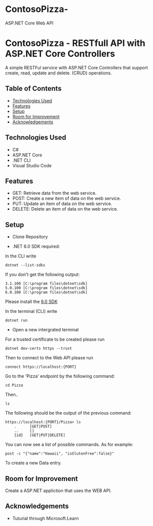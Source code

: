 # ContosoPizza-
ASP.NET Core Web API

# ContosoPizza - RESTfull API with ASP.NET Core Controllers

A simple RESTFul service with ASP.NET Core Controllers that support create, read, update and delete. (CRUD) operations.



## Table of Contents
- [Technologies Used](#technologies-used)
- [Features](#features)
- [Setup](#setup)
- [Room for Improvement](#room-for-improvement)
- [Acknowledgements](#acknowledgements)

## Technologies Used
- C#
- ASP.NET Core
- .NET CLI
- Visual Studio Code


## Features

- GET: Retrieve data from the web service.
- POST: Create a new item of data on the web service.
- PUT: Update an item of data on the web service.
- DELETE: Delete an item of data on the web service.


## Setup

- Clone Repository

- .NET 6.0 SDK required:

In the CLI write 

```dotnet --list-sdks```

If you don't get the following output:

```
3.1.100 [C:\program files\dotnet\sdk]
5.0.100 [C:\program files\dotnet\sdk]
6.0.100 [C:\program files\dotnet\sdk]
```
Please install the <a href="https://dotnet.microsoft.com/en-us/download">6.0 SDK</a>

In the terminal (CLI) write

```dotnet run```

- Open a new intergrated terminal

For a trusted certificate to be created please run 

```dotnet dev-certs https --trust```

Then to connect to the Web API please run 

```connect https://localhost:{PORT}```

Go to the 'Pizza' endpoint by the following command:

```cd Pizza```

Then..

```ls```

The following should be the output of the previous command:

```
https://localhost:{PORT}/Pizza> ls
    .      [GET|POST]
    ..     []
    {id}   [GET|PUT|DELETE]
```

You can now see a list of possible commands. As for example:

```post -c "{"name":"Hawaii", "isGlutenFree":false}"```

To create a new Data entry.

## Room for Improvement

Create a ASP.NET appliction that uses the WEB API.

## Acknowledgements

- Tuturial through Microsoft.Learn